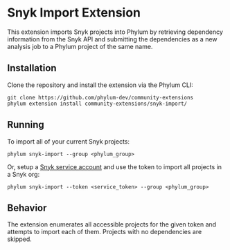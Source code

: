 # Snyk Import Extension

This extension imports Snyk projects into Phylum by retrieving dependency
information from the Snyk API and submitting the dependencies as a new analysis
job to a Phylum project of the same name.

## Installation

Clone the repository and install the extension via the Phylum CLI:

```console
git clone https://github.com/phylum-dev/community-extensions
phylum extension install community-extensions/snyk-import/
```

## Running

To import all of your current Snyk projects:

```
phylum snyk-import --group <phylum_group>
```

Or, setup a [Snyk service account][] and use the token to import all projects in
a Snyk org:

```
phylum snyk-import --token <service_token> --group <phylum_group>
```

[Snyk service account]: https://docs.snyk.io/enterprise-setup/service-accounts

## Behavior

The extension enumerates all accessible projects for the given token and
attempts to import each of them. Projects with no dependencies are skipped.
